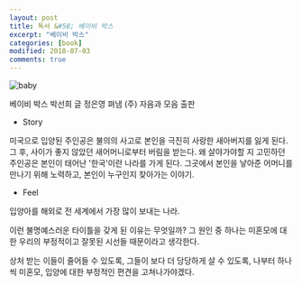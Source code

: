 ```yaml
---
layout: post
title: 독서 &#58; 베이비 박스
excerpt: "베이비 박스"
categories: [book]
modified: 2018-07-03
comments: true
---
```


<img src="https://preview.ibb.co/gr2y1o/baby.jpg" alt="baby" border="0" stle="display:block;">

베이비 박스
박선희 글 
정은영 펴냄
(주) 자음과 모음 출판

- Story 

미국으로 입양된 주인공은 불의의 사고로 본인을 극진히 사랑한 새아버지를 잃게 된다. 
그 후, 사이가 좋지 않았던 새어머니로부터 버림을 받는다. 
왜 살야가야할 지 고민하던 주인공은 본인이 태어난 '한국'이란 나라를 가게 된다. 
그곳에서 본인을 낳아준 어머니를 만나기 위해 노력하고, 본인이 누구인지 찾아가는 이야기.  

- Feel 

입양아를 해외로 전 세계에서 가장 많이 보내는 나라.

이런 불명예스러운 타이틀을 갖게 된 이유는 무엇일까?
그 원인 중 하나는 미혼모에 대한 우리의 부정적이고 잘못된 시선들 때문이라고 생각한다. 

상처 받는 이들이 줄어들 수 있도록, 그들이 보다 더 당당하게 살 수 있도록, 
나부터 하나씩 미혼모, 입양에 대한 부정적인 편견을 고쳐나가야겠다. 